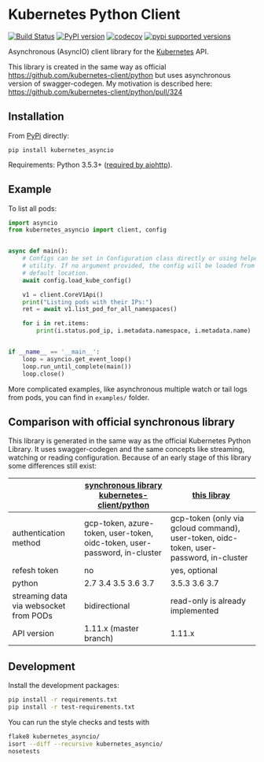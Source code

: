 # Kubernetes Python Client

[![Build Status](https://travis-ci.org/tomplus/kubernetes_asyncio.svg?branch=master)](https://travis-ci.org/tomplus/kubernetes_asyncio)
[![PyPI version](https://badge.fury.io/py/kubernetes_asyncio.svg)](https://badge.fury.io/py/kubernetes_asyncio)
[![codecov](https://codecov.io/gh/tomplus/kubernetes_asyncio/branch/master/graph/badge.svg)](https://codecov.io/gh/tomplus/kubernetes_asyncio)
[![pypi supported versions](https://img.shields.io/pypi/pyversions/kubernetes_asyncio.svg)](https://pypi.python.org/pypi/kubernetes_asyncio)

Asynchronous (AsyncIO) client library for the [Kubernetes](http://kubernetes.io/) API.

This library is created in the same way as official https://github.com/kubernetes-client/python but uses asynchronous version of swagger-codegen.
My motivation is described here: https://github.com/kubernetes-client/python/pull/324

## Installation

From [PyPi](https://pypi.python.org/pypi/kubernetes_asyncio/) directly:

```
pip install kubernetes_asyncio
```

Requirements: Python 3.5.3+ ([required by aiohttp](https://aiohttp.readthedocs.io/en/stable/faq.html#why-is-python-3-5-3-the-lowest-supported-version)).

## Example

To list all pods:

```python
import asyncio
from kubernetes_asyncio import client, config


async def main():
    # Configs can be set in Configuration class directly or using helper
    # utility. If no argument provided, the config will be loaded from
    # default location.
    await config.load_kube_config()

    v1 = client.CoreV1Api()
    print("Listing pods with their IPs:")
    ret = await v1.list_pod_for_all_namespaces()

    for i in ret.items:
        print(i.status.pod_ip, i.metadata.namespace, i.metadata.name)


if __name__ == '__main__':
    loop = asyncio.get_event_loop()
    loop.run_until_complete(main())
    loop.close()
```

More complicated examples, like asynchronous multiple watch or tail logs from pods,
you can find in `examples/` folder.


## Comparison with official synchronous library

This library is generated in the same way as the official Kubernetes Python Library. It uses swagger-codegen and the same concepts
like streaming, watching or reading configuration. Because of an early stage of this library some differences still exist:

|  | [synchronous library kubernetes-client/python](https://github.com/kubernetes-client/python) | [this libray](https://github.com/tomplus/kubernetes_asyncio/) |
|--|--------------------------------------------------------------------|---------------------------------------------------------------|
| authentication method | gcp-token, azure-token, user-token, oidc-token, user-password, in-cluster | gcp-token (only via gcloud command), user-token, oidc-token, user-password, in-cluster |
| refesh token | no | yes, optional |
| python | 2.7 3.4 3.5 3.6 3.7 | 3.5.3 3.6 3.7 |
| streaming data via websocket from PODs | bidirectional | read-only is already implemented |
| API version | 1.11.x (master branch) | 1.11.x |

## Development
Install the development packages:

```bash
pip install -r requirements.txt
pip install -r test-requirements.txt
```

You can run the style checks and tests with

```bash
flake8 kubernetes_asyncio/
isort --diff --recursive kubernetes_asyncio/
nosetests
```
